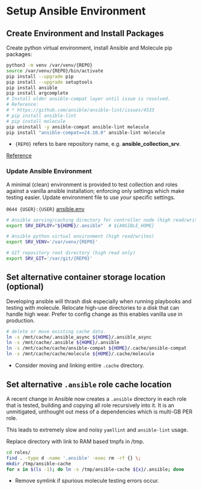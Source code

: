 # Setup Ansible Environment

## Create Environment and Install Packages
Create python virtual environment, install Ansible and Molecule pip packages:
``` bash
python3 -m venv /var/venv/{REPO}
source /var/venv/{REPO}/bin/activate
pip install --upgrade pip
pip install --upgrade setuptools
pip install ansible
pip install argcomplete
# Install older ansible-compat layer until issue is resolved.
# Reference:
# * https://github.com/ansible/ansible-lint/issues/4533
# pip install ansible-lint
# pip install molecule
pip uninstall -y ansible-compat ansible-lint molecule
pip install "ansible-compat==24.10.0" ansible-lint molecule
```
* `{REPO}` refers to bare repository name, e.g. **ansible_collection_srv**.

[Reference](https://docs.ansible.com/ansible/2.9/installation_guide/intro_installation.html)

### Update Ansible Environment
A minimal (clean) environment is provided to test collection and roles against
a vanilla ansible installation; enforcing only settings which make testing
easier. Update environment file to use *your* specific settings.

`0644 {USER}:{USER}` [ansible.env](../../../ansible.env)
``` bash
# Ansible serving/caching directory for controller node (high read/writes).
export SRV_DEPLOY="${HOME}/.ansible"  # ${ANSIBLE_HOME}

# Ansible python virtual environment (high read/writes)
export SRV_VENV='/var/venv/{REPO}'

# GIT repository root directory (high read only)
export SRV_GIT='/var/git/{REPO}'
```

## Set alternative container storage location (optional)
Developing ansible will thrash disk especially when running playbooks and
testing with molecule. Relocate high-use directories to a disk that can handle
high wear. Prefer to config change as this enables vanilla use in production.

``` bash
# delete or move existing cache data.
ln -s /mnt/cache/.ansible_async ${HOME}/.ansible_async
ln -s /mnt/cache/.ansible ${HOME}/.ansible
ln -s /mnt/cache/cache/ansible-compat ${HOME}/.cache/ansible-compat
ln -s /mnt/cache/cache/molecule ${HOME}/.cache/molecule
```
* Consider moving and linking entire `.cache` directory.

## Set alternative `.ansible` role cache location
A recent change in Ansible now creates a `.ansible` directory in each role that
is tested, building and copying all role recursively into it. It is an
unmitigated, unthought out mess of a dependencies which is multi-GB PER role.

This leads to extremely slow and noisy `yamllint` and `ansible-lint` usage.

Replace directory with link to RAM based tmpfs in /tmp.
``` bash
cd roles/
find . -type d -name '.ansible' -exec rm -rf {} \;
mkdir /tmp/ansible-cache
for x in $(ls -1); do ln -s /tmp/ansible-cache ${x}/.ansible; done
```
* Remove symlink if spurious molecule testing errors occur.